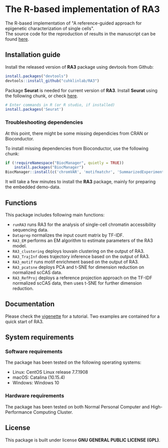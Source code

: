 # The R-based implementation of RA3
The R-based implementation of "A reference-guided approach for epigenetic characterization of single cells".<br/>
The source code for the reproduction of results in the manuscript can be found [here](https://github.com/cuhklinlab/RA3_source).

## Installation guide
Install the released version of **RA3** package using devtools from Github:
```r
install.packages("devtools")
devtools::install_github("cuhklinlab/RA3")
```

Package **Seurat** is needed for current version of **RA3**. Install **Seurat** using the following chunk, or check [here](https://satijalab.org/seurat/install.html).
```r
# Enter commands in R (or R studio, if installed)
install.packages('Seurat')
```

### Troubleshooting dependencies
At this point, there might be some missing dependicies from CRAN or Bioconductor. 

To install missing dependencies from Bioconductor, use the following chunk:
```r
if (!requireNamespace("BiocManager", quietly = TRUE))
    install.packages("BiocManager")
BiocManager::install(c('chromVAR', 'motifmatchr', 'SummarizedExperiment', 'BSgenome.Hsapiens.UCSC.hg19', 'slingshot')) 
```

It will take a few minutes to install the **RA3** package, mainly for preparing the embedded demo-data. 

## Functions
This package includes following main functions:
- `runRA3` runs RA3 for the analysis of single-cell chromatin accessibility sequencing data. 
- `Dataprep` normalizes the input count matrix by TF-IDF.
- `RA3_EM` performs an EM algorithm to estimate parameters of the RA3 model.
- `RA3_clustering` deploys louvain clustering on the output of RA3.
- `RA3_TrajInf` does trajectory inference based on the output of RA3.
- `RA3_motif` runs motif enrichment based on the output of RA3.
- `RA3_pcatsne` deploys PCA and t-SNE for dimension reduction on normalized scCAS data.
- `RA3_RefProj` deploys a reference projection approach on the TF-IDF normalized scCAS data, then uses t-SNE for further dimension reduction.

## Documentation
Please check the [vigenette](https://github.com/cuhklinlab/RA3/wiki) for a tutorial. Two examples are contained for a quick start of RA3.

## System requirements
### Software requirements
The package has been tested on the following operating systems: 
- Linux: CentOS Linux release 7.7.1908
- macOS: Catalina (10.15.4)
- Windows: Windows 10

### Hardware requirements
The package has been tested on both Normal Personal Computer and High-Performance Computing Cluster.

## License
This package is built under license **GNU GENERAL PUBLIC LICENSE (GPL)**.
